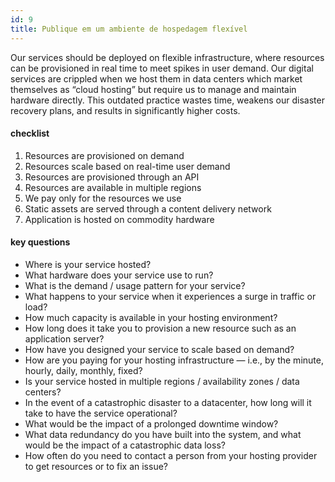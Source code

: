 ```yaml
---
id: 9
title: Publique em um ambiente de hospedagem flexível
---
```


Our services should be deployed on flexible infrastructure, where resources can be provisioned in real time to meet spikes in user demand. Our digital services are crippled when we host them in data centers which market themselves as “cloud hosting” but require us to manage and maintain hardware directly. This outdated practice wastes time, weakens our disaster recovery plans, and results in significantly higher costs.

#### checklist
1. Resources are provisioned on demand
2. Resources scale based on real-time user demand
3. Resources are provisioned through an API
4. Resources are available in multiple regions
5. We pay only for the resources we use
6. Static assets are served through a content delivery network
7. Application is hosted on commodity hardware

#### key questions
-	Where is your service hosted?
-	What hardware does your service use to run?
-	What is the demand / usage pattern for your service?
-	What happens to your service when it experiences a surge in traffic or load?
-	How much capacity is available in your hosting environment?
-	How long does it take you to provision a new resource such as an application server?
-	How have you designed your service to scale based on demand?
-	How are you paying for your hosting infrastructure — i.e., by the minute, hourly, daily, monthly, fixed?
-	Is your service hosted in multiple regions / availability zones / data centers?
-	In the event of a catastrophic disaster to a datacenter, how long will it take to have the service operational?
-	What would be the impact of a prolonged downtime window?
-	What data redundancy do you have built into the system, and what would be the impact of a catastrophic data loss?
-	How often do you need to contact a person from your hosting provider to get resources or to fix an issue?
